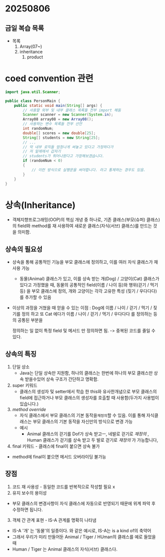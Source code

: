 # 20250806

## 금일 복습 목록
- 목록
    1. Array(07~)
    2. inheritance
       1. product



# coed convention 관련

```java
import java.util.Scanner;

public class PersonMain {
    public static void main(String[] args) {
        // 사용할 외부 및 내부 클래스 목록들 전부 import 해둠
        Scanner scanner = new Scanner(System.in);
        Array08 array08 = new Array08();
        // 사용하는 변수 목록들 전부 선언
        int randomNum;
        double[] scores = new double[25];
        String[] students = new String[25];
        // ...
        // 막 내부 로직들 엄청나게 써놓고 있다고 가정하다가
        // 저 밑에에서 갑자기
        // students가 튀어나왔다고 가정해보겠습니다.
        if (randomNum < 0)
        {
            // 이런 방식으로 실행문을 써야합니다. 라고 통제하는 경우도 있음.
        }
    }
}
```

# 상속(Inheritance)
- 객체지향프로그래밍(OOP)의 핵심 개녕 중 하나로, 기존 클래스(부모(슈퍼) 클래스)의
field와 method를 재 사용하여 새로운 클래스(자식(서브) 클래스)를 만드는 것을 의미함.

## 상속의 필요성
- 상속을 통해 공통적인 기능을 부모 클래스에 정의하고, 이를 여러 자식 클래스가 재사용 가능
  - 동물(Animal) 클래스가 있고, 이를 상속 받는 개(Dog) / 고양이(Cat) 클래스가 있다고
    가정했을 때, 동물의 공통적인 field(이름 / 나이 등)와 행위(걷기 / 먹기 등) 을
    부모 클래스에 정의, 개와 고양이는 각각 고유한 특성 (짖기 / 우다다다)를 추가할 수 있음

- 이상의 과정을 거쳤을 때 얻을 수 있는 이점 : Dog에 이름 / 나이 / 걷기 / 먹기 / 짖기를 정의 하고
  또 Cat 에다가 이름 / 나이 / 걷기 / 먹기 / 우다다다 를 정의하는 등의 공통된 부분을 

  정의하는 일 없이 특정 field  및 메서드 만 정의하면 됨. -> 중복된 코드를 줄일 수 있다.

## 상속의 특징
1. 단일 상소
   - Java는 단일 상속만 지원함, 하나의 클래스는 한번에 하나의 부모 클래스만 상속 받을수있어
    상속 구조가 간단하고 명확함.
2. super 키워드
   - 클래스의 생성자 및 setter에서 학습 한 this와 유사한개념으로
    부모 클래스의 field에 접근하거나 부모 클래스의 생성자를 호출할 때 사용함(두가지 사용법이 있습니다.)
3. _method override_
   - 자식 클래스에서 부모 클래스의 기본 동작을`재정의`할 수 있음. 이를 통해 자식클래스는 부모
    클래스의 기본 동작을 자신만의 방식으로 변경 가능
   - 예시
      - Animal 클래스의 걷기를 Dof가 상속 받고ㅡ, 네발로 걷기로 _재정의_ , Human 클래스가 걷기를
       상속 받고 두 발로 걷기로 _재정의_ 가 가능합니다,
4. final 키워드 - 클래스에 final이 붙으면 상속 불가
  - method에 final이 붙으면 메서드 오버라이딩 불가능

## 장점
1. 코드 재 사용성 - 동일한 코드를 반복적으로 작성할 필요 x
2. 유지 보수의 용이성
  - 부모 클래스의 변경사항이 자식 클래스에 자동으로 반영되기 때문에 위계 파악 후 수정하면 됩니다.
3. 객체 간 관계 표현 - IS-A 관계를 명확히 나타냄
  - IS-A
  '개' 는 '동물'의 일종이다. 와 같은 예시로, IS-A는 is a kind of의 축약어
  - 그래서 우리가 미리 만들어둔 Animal / Tiger / HUman의 클래스를 예로 들었을 때
  - Human / Tiger 는 Animal 클래스의 자식(서브) 클래스다.
